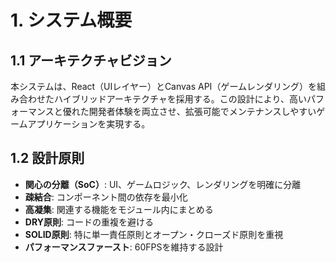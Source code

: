 # 1. システム概要

## 1.1 アーキテクチャビジョン
本システムは、React（UIレイヤー）とCanvas API（ゲームレンダリング）を組み合わせたハイブリッドアーキテクチャを採用する。この設計により、高いパフォーマンスと優れた開発者体験を両立させ、拡張可能でメンテナンスしやすいゲームアプリケーションを実現する。

## 1.2 設計原則
- **関心の分離（SoC）**: UI、ゲームロジック、レンダリングを明確に分離
- **疎結合**: コンポーネント間の依存を最小化
- **高凝集**: 関連する機能をモジュール内にまとめる
- **DRY原則**: コードの重複を避ける
- **SOLID原則**: 特に単一責任原則とオープン・クローズド原則を重視
- **パフォーマンスファースト**: 60FPSを維持する設計
